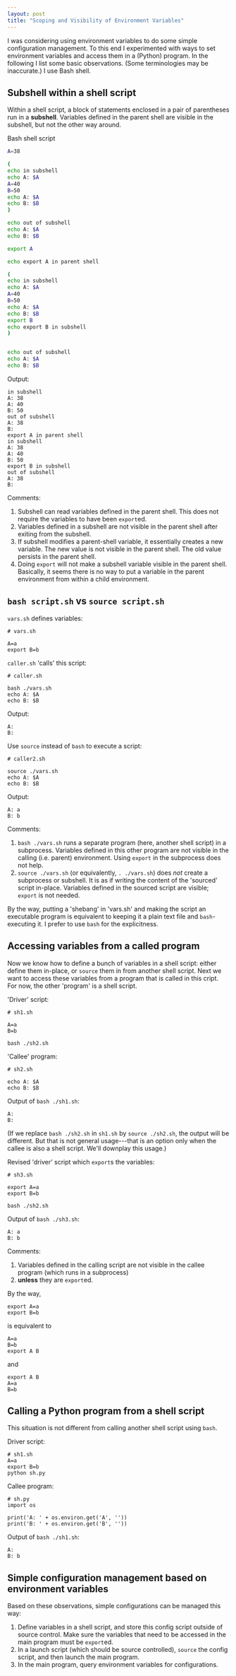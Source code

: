 ```yaml
---
layout: post
title: "Scoping and Visibility of Environment Variables"
---
```



I was considering using environment variables to do some simple
configuration management. To this end I experimented with ways to set environment variables
and access them in a (Python) program.
In the following I list some basic observations.
(Some terminologies may be inaccurate.)
I use Bash shell.

## Subshell within a shell script

Within a shell script, a block of statements enclosed in a pair of parentheses
run in a **subshell**. Variables defined in the parent shell are visible in the subshell,
but not the other way around.

Bash shell script
```bash
A=38

(
echo in subshell
echo A: $A
A=40
B=50
echo A: $A
echo B: $B
)

echo out of subshell
echo A: $A
echo B: $B

export A

echo export A in parent shell

(
echo in subshell
echo A: $A
A=40
B=50
echo A: $A
echo B: $B
export B
echo export B in subshell
)


echo out of subshell
echo A: $A
echo B: $B
```

Output:
```
in subshell
A: 38
A: 40
B: 50
out of subshell
A: 38
B:
export A in parent shell
in subshell
A: 38
A: 40
B: 50
export B in subshell
out of subshell
A: 38
B:
```

Comments:

1. Subshell can read variables defined in the parent shell.
   This does not require the variables to have been `export`ed.
2. Variables defined in a subshell are not visible in the parent shell
   after exiting from the subshell.
3. If subshell modifies a parent-shell variable, it essentially creates a new variable.
   The new value is not visible in the parent shell.
   The old value persists in the parent shell.
4. Doing `export` will not make a subshell variable visible in the parent shell.
   Basically, it seems there is no way to put a variable in the parent environment
   from within a child environment.


## `bash script.sh` vs `source script.sh`

`vars.sh` defines variables:
```
# vars.sh

A=a
export B=b
```

`caller.sh` 'calls' this script:
```
# caller.sh

bash ./vars.sh
echo A: $A
echo B: $B
```

Output:
```
A:
B:
```

Use `source` instead of `bash` to execute a script:
```
# caller2.sh

source ./vars.sh
echo A: $A
echo B: $B
```

Output:
```
A: a
B: b
```

Comments:

1. `bash ./vars.sh` runs a separate program (here, another shell script) in a subprocess.
   Variables defined in this other program are not visible in the calling (i.e. parent)
   environment. Using `export` in the subprocess does not help.
2. `source ./vars.sh` (or equivalently, `. ./vars.sh`) does *not* create a subprocess or subshell.
   It is as if writing the content of the 'sourced' script in-place.
   Variables defined in the sourced script are visible; `export` is not needed.

By the way, putting a 'shebang' in 'vars.sh' and making the script an executable program
is equivalent to keeping it a plain text file and `bash`-executing it.
I prefer to use `bash` for the explicitness.


## Accessing variables from a called program

Now we know how to define a bunch of variables in a shell script:
either define them in-place, or `source` them in from another shell script.
Next we want to access these variables from a program that is called in this cript.
For now, the other 'program' is a shell script.

'Driver' script:
```
# sh1.sh

A=a
B=b

bash ./sh2.sh
```

'Callee' program:
```
# sh2.sh

echo A: $A
echo B: $B
```

Output of `bash ./sh1.sh`:
```
A:
B:
```

(If we replace `bash ./sh2.sh` in `sh1.sh` by `source ./sh2.sh`,
the output will be different. But that is not general usage---that is an option
only when the callee is also a shell script. We'll downplay this usage.)



Revised 'driver' script which `export`s the variables:
```
# sh3.sh

export A=a
export B=b

bash ./sh2.sh
```

Output of `bash ./sh3.sh`:
```
A: a
B: b
```

Comments:

1. Variables defined in the calling script are not visible in the callee program
   (which runs in a subprocess)
2. **unless** they are `export`ed.


By the way,
```
export A=a
export B=b
```
is equivalent to
```
A=a
B=b
export A B
```
and
```
export A B
A=a
B=b
```

## Calling a Python program from a shell script

This situation is not different from calling another shell script using `bash`.

Driver script:
```
# sh1.sh
A=a
export B=b
python sh.py
```

Callee program:
```
# sh.py
import os

print('A: ' + os.environ.get('A', ''))
print('B: ' + os.environ.get('B', ''))
```

Output of `bash ./sh1.sh`:
```
A:
B: b
```

## Simple configuration management based on environment variables

Based on these observations, simple configurations can be managed this way:

1. Define variables in a shell script, and store this config script outside of source control.
   Make sure the variables that need to be accessed in the main program must be `export`ed.
2. In a launch script (which should be source controlled), `source` the config script,
   and then launch the main program.
3. In the main program, query environment variables for configurations.

